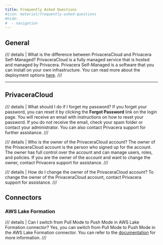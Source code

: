 ```yaml
---
title: Frequently Asked Questions
#icon: material/frequently-asked-questions
#hide:
#  - navigation
---
```


## General
/// details | What is the difference between PrivaceraCloud and Privacera Self-Managed?
PrivaceraCloud is a fully managed service that is hosted and managed by Privacera. Privacera Self-Managed is a software
that you can install on your own infrastructure. You can read more about the deployment options
[here](../../get-started/deployment-options/index.md).
///

---

## PrivaceraCloud
/// details | What should I do if I forget my password?
If you forget your password, you can reset it by clicking the **Forgot Password** link on the login page.
You will receive an email with instructions on how to reset your password. If you do not receive the email,
check your spam folder or contact your administrator. You can also contact Privacera support for further assistance.
///

/// details | Who is the owner of the PrivaceraCloud account?
The owner of the PrivaceraCloud account is the person who signed up for the account. The owner has full control over the
account and can manage users, roles, and policies. If you are the owner of the account and want to change the owner,
contact Privacera support for assistance.
///

/// details | How do I change the owner of the PrivaceraCloud account?
To change the owner of the PrivaceraCloud account, contact Privacera support for assistance.
///

## Connectors
### AWS Lake Formation
/// details | Can I switch from Pull Mode to Push Mode in AWS Lake Formation connector?
Yes, you can switch from Pull Mode to Push Mode in the AWS Lake Formation connector. You can refer to the
[documentation](../../connectors/aws-lake-formation/index.md#transitioning-from-pull-mode-to-push-mode) for more information.
///

